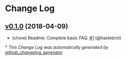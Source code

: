 # Change Log

## [v0.1.0](https://github.com/oolymer/oo-test-helpers/tree/v0.1.0) (2018-04-09)
- \(chore\) Readme: Complete basic FAQ. [\#1](https://github.com/oolymer/oo-test-helpers/pull/1) (@hastebrot)



\* *This Change Log was automatically generated by [github_changelog_generator](https://github.com/skywinder/Github-Changelog-Generator)*